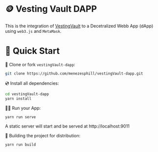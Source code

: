 # 🪙 Vesting Vault DAPP

This is the integration of [VestingVault](https://github.com/menezesphill/vestingVault) to a Decetralized Webb App (dApp) using `web3.js` and `MetaMask`.  

# 🚀 Quick Start

📄 Clone or fork `vestingVault-dapp`:

```sh
git clone https://github.com/menezesphill/vestingVault-dapp.git
```

💿 Install all dependencies:

```sh
cd vestingVault-dapp
yarn install
```

🚴‍♂️ Run your App:

```sh
yarn run serve
```

A static server will start and be served at http://localhost:9011

🚚 Building the project for distribution:

```sh
yarn run build
```
